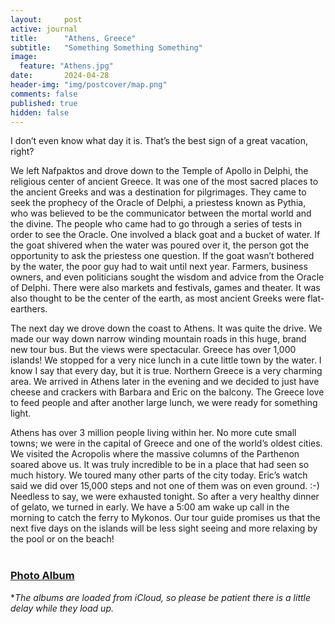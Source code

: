 ```yaml
---
layout:     post
active: journal
title:      "Athens, Greece"
subtitle:   "Something Something Something"
image:
  feature: "Athens.jpg"
date:       2024-04-28
header-img: "img/postcover/map.png"
comments: false
published: true
hidden: false
---
```


I don’t even know what day it is. That’s the best sign of a great vacation, right? 

We left Nafpaktos and drove down to the Temple of Apollo in Delphi, the religious center of ancient Greece. It was one of the most sacred places to the ancient Greeks and was a destination for pilgrimages. They came to seek the prophecy of the Oracle of Delphi, a priestess known as Pythia, who was believed to be the communicator between the mortal world and the divine. The people who came had to go through a series of tests in order to see the Oracle. One involved a black goat and a bucket of water. If the goat shivered when the water was poured over it, the person got the opportunity to ask the priestess one question. If the goat wasn’t bothered by the water, the poor guy had to wait until next year. Farmers, business owners, and even politicians sought the wisdom and advice from the Oracle of Delphi. There were also markets and festivals, games and theater. It was also thought to be the center of the earth, as most ancient Greeks were flat-earthers.

The next day we drove down the coast to Athens. It was quite the drive. We made our way down narrow winding mountain roads in this huge, brand new tour bus. But the views were spectacular. Greece has over 1,000 islands! We stopped for a very nice lunch in a cute little town by the water. I know I say that every day, but it is true. Northern Greece is a very charming area. We arrived in Athens later in the evening and we decided to just have cheese and crackers with Barbara and Eric on the balcony. The Greece love to feed people and after another large lunch, we were ready for something light. 

Athens has over 3 million people living within her. No more cute small towns; we were in the capital of Greece and one of the world’s oldest cities. We visited the Acropolis where the massive columns of the Parthenon soared above us. It was truly incredible to be in a place that had seen so much history. We toured many other parts of the city today. Eric’s watch said we did over 15,000 steps and not one of them was on even ground. :-) Needless to say, we were exhausted tonight. So after a very healthy dinner of gelato, we turned in early. We have a 5:00 am wake up call in the morning to catch the ferry to Mykonos. Our tour guide promises us that the next five days on the islands will be less sight seeing and more relaxing by the pool or on the beach! 
<br>
<br>
### [Photo Album](https://www.icloud.com/sharedalbum/#B0lGFqhgJp9eoh) 
**The albums are loaded from iCloud, so please be patient there is a little delay while they load up.*
